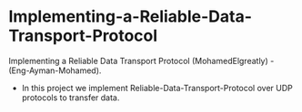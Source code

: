# Implementing-a-Reliable-Data-Transport-Protocol
Implementing a Reliable Data Transport Protocol  (MohamedElgreatly) - (Eng-Ayman-Mohamed).

* In this project we implement Reliable-Data-Transport-Protocol over UDP protocols to transfer data.
